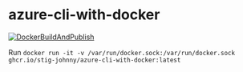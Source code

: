 # azure-cli-with-docker

[![DockerBuildAndPublish](https://github.com/Stig-Johnny/azure-cli-with-docker/actions/workflows/DockerBuildAndPush.yml/badge.svg)](https://github.com/Stig-Johnny/azure-cli-with-docker/actions/workflows/DockerBuildAndPush.yml)

Run `docker run -it -v /var/run/docker.sock:/var/run/docker.sock ghcr.io/stig-johnny/azure-cli-with-docker:latest`